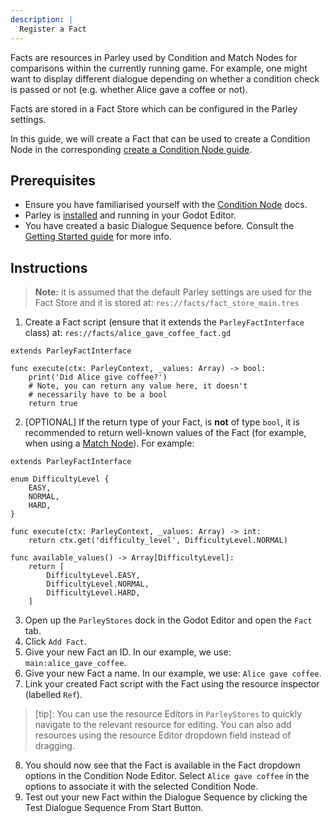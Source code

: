 ```yaml
---
description: |
  Register a Fact
---
```


Facts are resources in Parley used by Condition and Match Nodes for comparisons
within the currently running game. For example, one might want to display
different dialogue depending on whether a condition check is passed or not (e.g.
whether Alice gave a coffee or not).

Facts are stored in a Fact Store which can be configured in the Parley settings.

In this guide, we will create a Fact that can be used to create a Condition Node
in the corresponding
[create a Condition Node guide](./create-condition-node.md).

## Prerequisites

- Ensure you have familiarised yourself with the
  [Condition Node](../nodes/condition-node.md) docs.
- Parley is [installed](./installation.md) and running in your Godot Editor.
- You have created a basic Dialogue Sequence before. Consult the
  [Getting Started guide](./create-dialogue-sequence.md) for more info.

## Instructions

> **Note:** it is assumed that the default Parley settings are used for the Fact
> Store and it is stored at: `res://facts/fact_store_main.tres`

1. Create a Fact script (ensure that it extends the `ParleyFactInterface` class)
   at: `res://facts/alice_gave_coffee_fact.gd`

```gdscript
extends ParleyFactInterface

func execute(ctx: ParleyContext, _values: Array) -> bool:
	print('Did Alice give coffee?')
	# Note, you can return any value here, it doesn't
	# necessarily have to be a bool
	return true
```

2. [OPTIONAL] If the return type of your Fact, is **not** of type `bool`, it is
   recommended to return well-known values of the Fact (for example, when using
   a [Match Node](../nodes/match-node.md)). For example:

```gdscript
extends ParleyFactInterface

enum DifficultyLevel {
	EASY,
	NORMAL,
	HARD,
}

func execute(ctx: ParleyContext, _values: Array) -> int:
	return ctx.get('difficulty_level', DifficultyLevel.NORMAL)

func available_values() -> Array[DifficultyLevel]:
	return [
		DifficultyLevel.EASY,
		DifficultyLevel.NORMAL,
		DifficultyLevel.HARD,
	]
```

3. Open up the `ParleyStores` dock in the Godot Editor and open the `Fact` tab.
4. Click `Add Fact`.
5. Give your new Fact an ID. In our example, we use: `main:alice_gave_coffee`.
6. Give your new Fact a name. In our example, we use: `Alice gave coffee`.
7. Link your created Fact script with the Fact using the resource inspector
   (labelled `Ref`).

> [tip]: You can use the resource Editors in `ParleyStores` to quickly navigate
> to the relevant resource for editing. You can also add resources using the
> resource Editor dropdown field instead of dragging.

8. You should now see that the Fact is available in the Fact dropdown options in
   the Condition Node Editor. Select `Alice gave coffee` in the options to
   associate it with the selected Condition Node.
9. Test out your new Fact within the Dialogue Sequence by clicking the Test
   Dialogue Sequence From Start Button.
